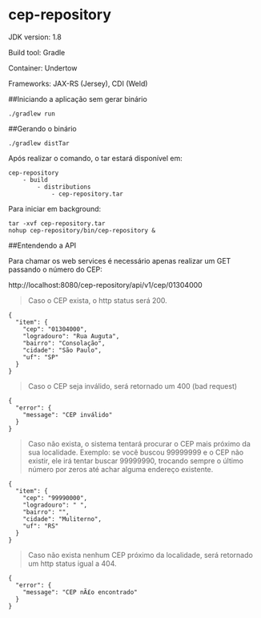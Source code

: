 # cep-repository

JDK version: 1.8

Build tool: Gradle

Container: Undertow

Frameworks: JAX-RS (Jersey), CDI (Weld)

##Iniciando a aplicação sem gerar binário
```
./gradlew run
```

##Gerando o binário
```
./gradlew distTar
```

Após realizar o comando, o tar estará disponível em:

```
cep-repository
    - build
        - distributions
            - cep-repository.tar

```

Para iniciar em background:
```
tar -xvf cep-repository.tar
nohup cep-repository/bin/cep-repository &
```

##Entendendo a API

Para chamar os web services é necessário apenas realizar um GET passando o número do CEP:

http://localhost:8080/cep-repository/api/v1/cep/01304000

> Caso o CEP exista, o http status será 200.

```
{
  "item": {
    "cep": "01304000",
    "logradouro": "Rua Auguta",
    "bairro": "Consolação",
    "cidade": "São Paulo",
    "uf": "SP"
  }
}
```

> Caso o CEP seja inválido, será retornado um 400 (bad request)

```
{
  "error": {
    "message": "CEP inválido"
  }
}
```

> Caso não exista, o sistema tentará procurar o CEP mais próximo da sua localidade. Exemplo: se você buscou 99999999 e o CEP não existir, ele irá tentar buscar 99999990, trocando sempre o último número por zeros até achar alguma endereço existente.

```
{
  "item": {
    "cep": "99990000",
    "logradouro": " ",
    "bairro": "",
    "cidade": "Muliterno",
    "uf": "RS"
  }
}
```


> Caso não exista nenhum CEP próximo da localidade, será retornado um http status igual a 404.

```
{
  "error": {
    "message": "CEP nÃ£o encontrado"
  }
}
```